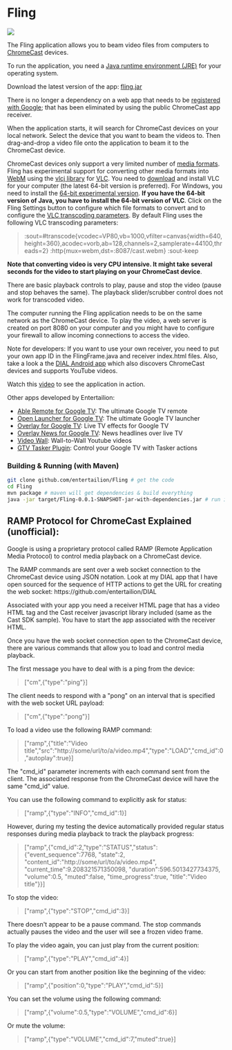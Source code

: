 Fling
=====

<p><img src="http://chromecast.entertailion.com/chromecastanimation100.gif"/></p>

<p>The Fling application allows you to beam video files from computers to <a href="https://www.google.com/intl/en/chrome/devices/chromecast/">ChromeCast</a> devices.</p>

<p>To run the application, you need a <a href="http://www.oracle.com/technetwork/java/javase/downloads/index.html">Java runtime environment (JRE)</a> for your operating system. </p>

<p>Download the latest version of the app: <a href="http://goo.gl/HAc9ex">fling.jar</a></p>

<p>There is no longer a dependency on a web app that needs to be <a href="https://developers.google.com/cast/whitelisting#whitelist-receiver">registered with Google</a>; that has been eliminated by using the public ChromeCast app receiver.</p>

<p>When the application starts, it will search for ChromeCast devices on your local network. Select the device that you want to beam the videos to.
Then drag-and-drop a video file onto the application to beam it to the ChromeCast device.</p>

<p>ChromeCast devices only support a very limited number of <a href="https://developers.google.com/cast/supported_media_types">media formats</a>.
Fling has experimental support for converting other media formats into <a href="http://en.wikipedia.org/wiki/WebM">WebM</a> using the <a href="https://github.com/caprica/vlcj">vlcj library</a> for <a href="http://www.videolan.org/index.html">VLC</a>. 
You need to <a href="http://www.videolan.org/vlc/#download">download</a> and install VLC for your computer (the latest 64-bit version is preferred). For Windows, you need to install the <a href="http://download.videolan.org/pub/videolan/vlc/last/win64/">64-bit experimental version</a>. <b>If you have the 64-bit version of Java, you have to install the 64-bit version of VLC</b>. Click on the Fling Settings button to configure which file formats to convert and
to configure the <a href="http://www.videolan.org/doc/streaming-howto/en/ch03.html#id346868">VLC transcoding parameters</a>. By default Fling uses the following VLC transcoding parameters:
<blockquote>
:sout=#transcode{vcodec=VP80,vb=1000,vfilter=canvas{width=640,height=360},acodec=vorb,ab=128,channels=2,samplerate=44100,threads=2} :http{mux=webm,dst=:8087/cast.webm} :sout-keep
</blockquote>
<b>Note that converting video is very CPU intensive. It might take several seconds for the video to start playing on your ChromeCast device</b>.
</p>

<p>There are basic playback controls to play, pause and stop the video (pause and stop behaves the same). The playback slider/scrubber control does not work for transcoded video.</p>

<p>The computer running the Fling application needs to be on the same network as the ChromeCast device. 
To play the video, a web server is created on port 8080 on your computer and you might have to configure your firewall to allow incoming connections to access the video.</p>

<p>Note for developers: If you want to use your own receiver, you need to put your own app ID in the FlingFrame.java and receiver index.html files. Also, take a look a the <a href="https://github.com/entertailion/DIAL">DIAL Android app</a> which also discovers ChromeCast devices and supports YouTube videos.</p>

<p>Watch this <a href="http://youtu.be/fehncl0nTAE">video</a> to see the application in action.</p>

<p>Other apps developed by Entertailion:
<ul>
<li><a href="https://play.google.com/store/apps/details?id=com.entertailion.android.tvremote">Able Remote for Google TV</a>: The ultimate Google TV remote</li>
<li><a href="https://play.google.com/store/apps/details?id=com.entertailion.android.launcher">Open Launcher for Google TV</a>: The ultimate Google TV launcher</li>
<li><a href="https://play.google.com/store/apps/details?id=com.entertailion.android.overlay">Overlay for Google TV</a>: Live TV effects for Google TV</li>
<li><a href="https://play.google.com/store/apps/details?id=com.entertailion.android.overlaynews">Overlay News for Google TV</a>: News headlines over live TV</li>
<li><a href="https://play.google.com/store/apps/details?id=com.entertailion.android.videowall">Video Wall</a>: Wall-to-Wall Youtube videos</li>
<li><a href="https://play.google.com/store/apps/details?id=com.entertailion.android.tasker">GTV Tasker Plugin</a>: Control your Google TV with Tasker actions</li>
</ul>
</p>

### Building & Running (with Maven)

```bash
git clone github.com/entertailion/Fling # get the code
cd Fling
mvn package # maven will get dependencies & build everything
java -jar target/Fling-0.0.1-SNAPSHOT-jar-with-dependencies.jar # run it!
```


<p>
<h2>RAMP Protocol for ChromeCast Explained (unofficial):</h2>

Google is using a proprietary protocol called RAMP (Remote Application Media Protocol) to control media playback on a ChromeCast device.</p>

<p>The RAMP commands are sent over a web socket connection to the ChromeCast device using JSON notation.
Look at my DIAL app that I have open sourced for the sequence of HTTP actions to get the URL for creating the web socket: https://github.com/entertailion/DIAL</p>

<p>Associated with your app you need a receiver HTML page that has a video HTML tag and the Cast receiver javascript library included (same as the Cast SDK sample).
You have to start the app associated with the receiver HTML.</p>

<p>Once you have the web socket connection open to the ChromeCast device, there are various commands that allow you to load and control media playback.</p>

<p>The first message you have to deal with is a ping from the device: 
<blockquote>
["cm",{"type":"ping"}]
</blockquote>
The client needs to respond with a "pong" on an interval that is specified with the web socket URL payload: 
<blockquote>
["cm",{"type":"pong"}]
</blockquote>
</p>

<p>To load a video use the following RAMP command:
<blockquote>
["ramp",{"title":"Video title","src":"http://some/url/to/a/video.mp4","type":"LOAD","cmd_id":0,"autoplay":true}]
</blockquote>
</p>

<p>The "cmd_id" parameter increments with each command sent from the client. The associated response from the ChromeCast device will have the same "cmd_id" value.</p>

<p>You can use the following command to explicitly ask for status:
<blockquote>
["ramp",{"type":"INFO","cmd_id":1}]
</blockquote>
</p>

<p>However, during my testing the device automatically provided regular status responses during media playback to track the playback progress:
<blockquote>
["ramp",{"cmd_id":2,"type":"STATUS","status":{"event_sequence":7768, "state":2, "content_id":"http://some/url/to/a/video.mp4", "current_time":9.208321571350098, "duration":596.5013427734375, "volume":0.5, "muted":false, "time_progress":true, "title":"Video title"}}]
</blockquote>
</p>

<p>To stop the video:
<blockquote>
["ramp",{"type":"STOP","cmd_id":3}]
</blockquote>
</p>

<p>There doesn't appear to be a pause command. The stop commands actually pauses the video and the user will see a frozen video frame.</p>

<p>To play the video again, you can just play from the current position:
<blockquote>
["ramp",{"type":"PLAY","cmd_id":4}]
</blockquote>
</p>

<p>Or you can start from another position like the beginning of the video:
<blockquote>
["ramp",{"position":0,"type":"PLAY","cmd_id":5}]
</blockquote>
</p>

<p>You can set the volume using the following command:
<blockquote>
["ramp",{"volume":0.5,"type":"VOLUME","cmd_id":6}]
</blockquote>
</p>

<p>Or mute the volume:
<blockquote>
["ramp",{"type":"VOLUME","cmd_id":7,"muted":true}]
</blockquote>
</p>

